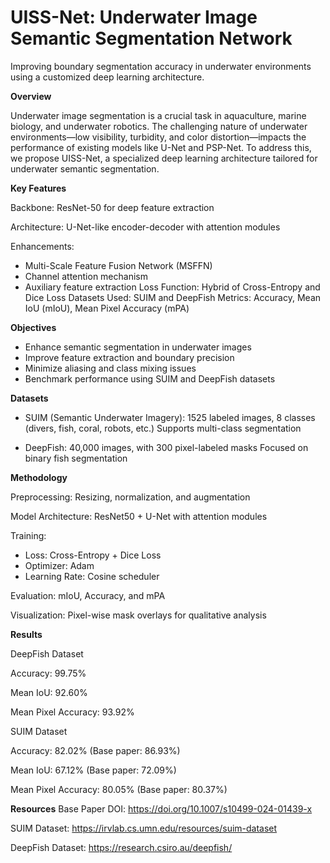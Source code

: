 # UISS-Net: Underwater Image Semantic Segmentation Network

Improving boundary segmentation accuracy in underwater environments using a customized deep learning architecture.

**Overview**

Underwater image segmentation is a crucial task in aquaculture, marine biology, and underwater robotics. The challenging nature of underwater environments—low visibility, turbidity, and color distortion—impacts the performance of existing models like U-Net and PSP-Net. To address this, we propose UISS-Net, a specialized deep learning architecture tailored for underwater semantic segmentation.

**Key Features**

Backbone: ResNet-50 for deep feature extraction

Architecture: U-Net-like encoder-decoder with attention modules

Enhancements:
* Multi-Scale Feature Fusion Network (MSFFN)
* Channel attention mechanism
* Auxiliary feature extraction
Loss Function: Hybrid of Cross-Entropy and Dice Loss
Datasets Used: SUIM and DeepFish
Metrics: Accuracy, Mean IoU (mIoU), Mean Pixel Accuracy (mPA)

**Objectives**
* Enhance semantic segmentation in underwater images
* Improve feature extraction and boundary precision
* Minimize aliasing and class mixing issues
* Benchmark performance using SUIM and DeepFish datasets

**Datasets**
* SUIM (Semantic Underwater Imagery):
1525 labeled images, 8 classes (divers, fish, coral, robots, etc.)
Supports multi-class segmentation

* DeepFish:
40,000 images, with 300 pixel-labeled masks
Focused on binary fish segmentation

**Methodology**

Preprocessing: Resizing, normalization, and augmentation 

Model Architecture: ResNet50 + U-Net with attention modules

Training:
- Loss: Cross-Entropy + Dice Loss
- Optimizer: Adam
- Learning Rate: Cosine scheduler
  
Evaluation: mIoU, Accuracy, and mPA

Visualization: Pixel-wise mask overlays for qualitative analysis

**Results**

DeepFish Dataset

Accuracy: 99.75%

Mean IoU: 92.60%

Mean Pixel Accuracy: 93.92%

SUIM Dataset

Accuracy: 82.02% (Base paper: 86.93%)

Mean IoU: 67.12% (Base paper: 72.09%)

Mean Pixel Accuracy: 80.05% (Base paper: 80.37%)
 
**Resources**
Base Paper DOI: https://doi.org/10.1007/s10499-024-01439-x

SUIM Dataset: https://irvlab.cs.umn.edu/resources/suim-dataset

DeepFish Dataset: https://research.csiro.au/deepfish/
 
